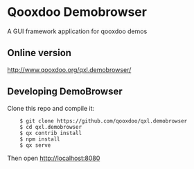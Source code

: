 # Qooxdoo Demobrowser

A GUI framework application for qooxdoo demos

## Online version

http://www.qooxdoo.org/qxl.demobrowser/ 

## Developing DemoBrowser
Clone this repo and compile it:

```
    $ git clone https://github.com/qooxdoo/qxl.demobrowser
    $ cd qxl.demobrowser
    $ qx contrib install
    $ npm install
    $ qx serve
```
Then open [http://localhost:8080](http://localhost:8080)

